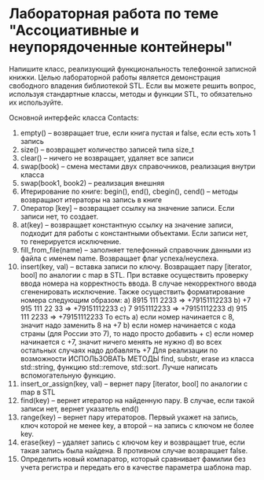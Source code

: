# Лабораторная работа по теме "Ассоциативные и неупорядоченные контейнеры"

Напишите класс, реализующий функциональность телефонной записной книжки.
Целью лабораторной работы является демонстрация свободного владения библиотекой STL.
Если вы можете решить вопрос, используя стандартные классы, методы и функции STL, то
обязательно их используйте.

Основной интерфейс класса Contacts:
1) empty() – возвращает true, если книга пустая и false, если есть хоть 1 запись
2) size() – возвращает количество записей типа size_t
3) clear() – ничего не возвращает, удаляет все записи
4) swap(book) – смена местами двух справочников, реализация внутри класса
5) swap(book1, book2) – реализация внешняя
6) Итерирование по книге: begin(), end(), cbegin(), cend() – методы возвращают итераторы на запись
в книге
7) Оператор [key] – возвращает ссылку на значение записи. Если записи нет, то создает.
8) at(key) – возвращает константную ссылку на значение записи, подходит для работы с
константными объектами. Если записи нет, то генерируется исключение.
9) fill_from_file(name) – заполняет телефонный справочник данными из файла с именем name.
Возвращает флаг успеха/неуспеха.
10) insert(key, val) – вставка записи по ключу. Возвращает пару [iterator, bool] по аналогии с map в
STL. При вставке осуществить проверку ввода номера на корректность ввода. В случае
некорректного ввода сгененировать исключение. Также осуществить форматирование номера
следующим образом:
a) 8915 111 2233 =&gt; +79151112233
b) +7 915 111 22 33 =&gt; +79151112233
c) 7 9151112233 =&gt; +79151112233
d) 915 111 2233 =&gt; +79151112233
То есть
a) если номер начинается с 8, значит надо заменить 8 на +7
b) если номер начинается с кода страны (для России это 7), то надо просто добавить +
c) если номер начинается с +7, значит ничего менять не нужно
d) во всех остальных случаях надо добавлять +7
Для реализации по возможности ИСПОЛЬЗОВАТЬ МЕТОДЫ find, substr, erase из класса std::string,
функцию std::remove, std::sort. Лучше написать вспомогательную функцию.
11) insert_or_assign(key, val) – вернет пару [iterator, bool] по аналогии с map в STL
12) find(key) – вернет итератор на найденную пару. В случае, если такой записи нет, вернет указатель
end()
13) range(key) – вернет пару итераторов. Первый укажет на запись, ключ которой не менее key, а
второй – на запись с ключом не более key.
14) erase(key) – удаляет запись с ключом key и возвращает true, если такая запись была найдена. В
противном случае возвращает false.
15) Определить новый компаратор, который сравнивает фамилии без учета регистра и передать его
в качестве параметра шаблона map.
